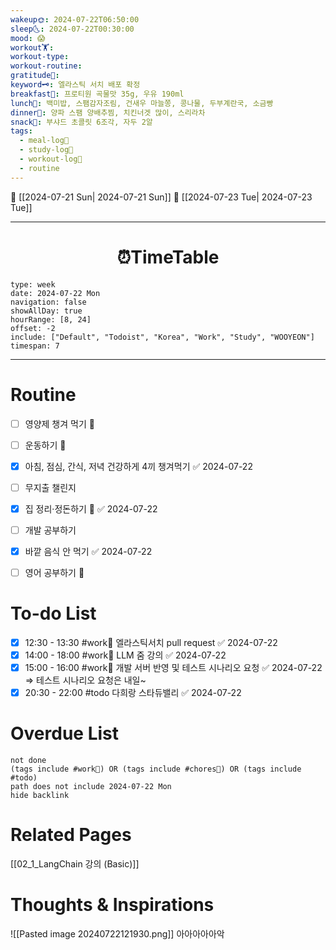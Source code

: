 ```yaml
---
wakeup🌞: 2024-07-22T06:50:00
sleep🌜: 2024-07-22T00:30:00
mood: 😱
workout🏋️: 
workout-type: 
workout-routine: 
gratitude🙏: 
keyword🗝️: 엘라스틱 서치 배포 확정
breakfast🍳: 프로티원 곡물맛 35g, 우유 190ml
lunch🍚: 백미밥, 스팸감자조림, 건새우 마늘쫑, 콩나물, 두부계란국, 소금빵
dinner🥗: 양파 스팸 양배추찜, 치킨너겟 많이, 스리라차
snack🍬: 부샤드 초콜릿 6조각, 자두 2알
tags:
  - meal-log📝
  - study-log📓
  - workout-log💪
  - routine
---
```


🔺 [[2024-07-21 Sun| 2024-07-21 Sun]]
🔻 [[2024-07-23 Tue| 2024-07-23 Tue]]
___
<h1> <center>⏰TimeTable </center> </h1>

```gEvent
type: week
date: 2024-07-22 Mon
navigation: false
showAllDay: true
hourRange: [8, 24]
offset: -2
include: ["Default", "Todoist", "Korea", "Work", "Study", "WOOYEON"]
timespan: 7
```

--- 


# Routine 

- [ ] 영양제 챙겨 먹기 🔼 
- [ ] 운동하기 🔼
- [x] 아침, 점심, 간식, 저녁 건강하게 4끼 챙겨먹기 ✅ 2024-07-22
- [ ] 무지출 챌린지 
- [x] 집 정리·정돈하기 🔼 ✅ 2024-07-22
- [ ] 개발 공부하기
- [x] 바깥 음식 안 먹기 ✅ 2024-07-22
- [ ] 영어 공부하기 🔼 


# To-do List

- [x] 12:30 - 13:30 #work💼 엘라스틱서치 pull request ✅ 2024-07-22
- [x] 14:00 - 18:00 #work💼 LLM 줌 강의 ✅ 2024-07-22
- [x] 15:00 - 16:00 #work💼 개발 서버 반영 및  테스트 시나리오 요청 ✅ 2024-07-22
      ⇒ 테스트 시나리오 요청은 내일~
- [x] 20:30 - 22:00 #todo 다희랑 스타듀밸리 ✅ 2024-07-22

# Overdue List
```tasks
not done
(tags include #work💼) OR (tags include #chores🧺) OR (tags include #todo)
path does not include 2024-07-22 Mon
hide backlink
```

# Related Pages

[[02_1_LangChain 강의 (Basic)]]

# Thoughts & Inspirations

![[Pasted image 20240722121930.png]]
아아아아아악



